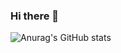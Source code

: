 ### Hi there 👋

![Anurag's GitHub stats](https://github-readme-stats.vercel.app/api?username=sonicce99&show_icons=true&theme=merko)

